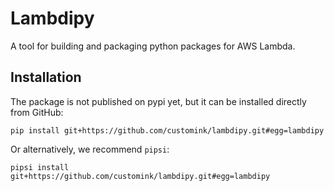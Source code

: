 # Lambdipy
A tool for building and packaging python packages for AWS Lambda.

## Installation
The package is not published on pypi yet, but it can be installed directly from GitHub:

`pip install git+https://github.com/customink/lambdipy.git#egg=lambdipy`

Or alternatively, we recommend `pipsi`:

`pipsi install git+https://github.com/customink/lambdipy.git#egg=lambdipy`
